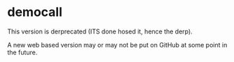 democall
========

This version is derprecated (ITS done hosed it, hence the derp).

A new web based version may or may not be put on GitHub at some point in the future.
